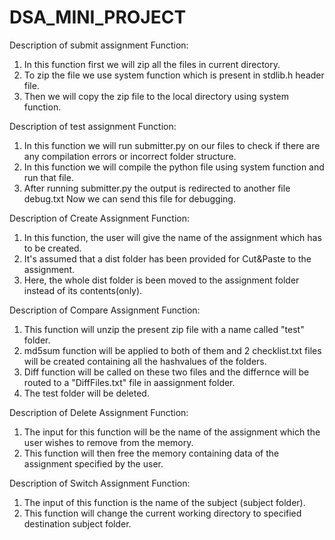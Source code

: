 # DSA_MINI_PROJECT



Description of submit assignment Function:
1. In this function first we will zip all the files in current directory.
2. To zip the file we use system function which is present in stdlib.h header file.
3. Then we will copy the zip file to the local directory using system function.

Description of test assignment Function:
1. In this function we will run submitter.py on our files to check if there are any compilation errors or incorrect folder structure.
2. In this function we will compile the python file using system function and run that file.
3. After running submitter.py the output is redirected to another file debug.txt Now we can send this file for debugging.

Description of Create Assignment Function:
1. In this function, the user will give the name of the assignment which has to be created.
2. It's assumed that a dist folder has been provided for Cut&Paste to the assignment.
3. Here, the whole dist folder is been moved to the assignment folder instead of its contents(only).

Description of Compare Assignment Function:
1. This function will unzip the present zip file with a name called "test" folder.
2. md5sum function will be applied to both of them and 2 checklist.txt files will be created containing all the hashvalues of the folders.
3. Diff function will be called on these two files and the differnce will be routed to a "DiffFiles.txt" file in aassignment folder.
4. The test folder will be deleted.

Description of Delete Assignment Function:
1. The input for this function will be the name of the assignment which the user wishes to remove from the memory.
2. This function will then free the memory containing data of the assignment specified by the user.

Description of Switch Assignment Function:
1. The input of this function is the name of the subject (subject folder).
2. This function will change the current working directory to specified destination subject folder.
